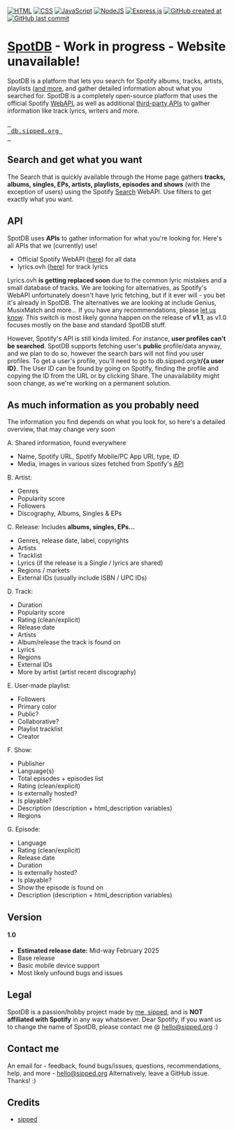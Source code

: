 [![HTML](https://img.shields.io/badge/HTML-%23E34F26.svg?logo=html5&logoColor=white)](#)
[![CSS](https://img.shields.io/badge/CSS-1572B6?logo=css3&logoColor=fff)](#)
[![JavaScript](https://img.shields.io/badge/JavaScript-F7DF1E?logo=javascript&logoColor=000)](#)
[![NodeJS](https://img.shields.io/badge/Node.js-6DA55F?logo=node.js&logoColor=white)](#)
[![Express.js](https://img.shields.io/badge/Express.js-%23404d59.svg?logo=express&logoColor=%2361DAFB)](#)
[![GitHub created at](https://img.shields.io/github/created-at/sippedaway/SpotDB)](#)
[![GitHub last commit](https://img.shields.io/github/last-commit/sippedaway/SpotDB)](#)

# [SpotDB](https://db.sipped.org/) - Work in progress - Website unavailable!
SpotDB is a platform that lets you search for Spotify albums, tracks, artists, playlists ([and more](#As-much-information-as-you-probably-need), and gather detailed information about what you searched for. SpotDB is a completely open-source platform that uses the official Spotify [WebAPI](https://developer.spotify.com/documentation/web-api/), as well as additional [third-party APIs](#API) to gather information like track lyrics, writers and more.

[<kbd> <br> db.sipped.org <br> </kbd>](https://db.sipped.org)

## Search and get what you want
The Search that is quickly available through the Home page gathers <b>tracks, albums, singles, EPs, artists, playlists, episodes and shows</b> (with the exception of users) using the Spotify [Search](https://developer.spotify.com/documentation/web-api/reference/search) WebAPI. Use filters to get exactly what you want.

## API
SpotDB uses **APIs** to gather information for what you're looking for. Here's all APIs that we (currently) use!
- Official Spotify WebAPI ([here](https://developer.spotify.com/documentation/web-api/)) for all data
- lyrics.ovh ([here](https://lyricsovh.docs.apiary.io/#)) for track lyrics

Lyrics.ovh **is getting replaced soon** due to the common lyric mistakes and a small database of tracks. We are looking for alternatives, as Spotify's WebAPI unfortunately doesn't have lyric fetching, but if it ever will - you bet it's already in SpotDB. The alternatives we are looking at include Genius, MusixMatch and more... If you have any recommendations, please [let us know](#Contact-me). This switch is most likely gonna happen on the release of **v1.1**, as v1.0 focuses mostly on the base and standard SpotDB stuff. 

However, Spotify's API is still kinda limited. For instance, **user profiles can't be searched**. SpotDB supports fetching user's **public** profile/data anyway, and we plan to do so, however the search bars will not find you user profiles. To get a user's profile, you'll need to go to db.sipped.org/**r/{a user ID}**. The User ID can be found by going on Spotify, finding the profile and copying the ID from the URL or by clicking Share. The unavailability might soon change, as we're working on a permanent solution.

## As much information as you probably need
The information you find depends on what you look for, so here's a detailed overview, that may change very soon

A. Shared information, found everywhere
- Name, Spotify URL, Spotify Mobile/PC App URI, type, ID
- Media, images in various sizes fetched from Spotify's [API](#API)

B. Artist:
- Genres
- Popularity score
- Followers
- Discography, Albums, Singles & EPs

C. Release:
Includes **albums, singles, EPs...**
- Genres, release date, label, copyrights
- Artists
- Tracklist
- Lyrics (if the release is a Single / lyrics are shared)
- Regions / markets
- External IDs (usually include ISBN / UPC IDs)

D. Track:
- Duration
- Popularity score
- Rating (clean/explicit)
- Release date
- Artists
- Album/release the track is found on
- Lyrics
- Regions
- External IDs
- More by artist (artist recent discography)

E. User-made playlist:
- Followers
- Primary color
- Public?
- Collaborative?
- Playlist tracklist
- Creator

F. Show:
- Publisher
- Language(s)
- Total episodes + episodes list
- Rating (clean/explicit)
- Is externally hosted?
- Is playable?
- Description (description + html_description variables)
- Regions

G. Episode:
- Language
- Rating (clean/explicit)
- Release date
- Duration
- Is externally hosted?
- Is playable?
- Show the episode is found on
- Description (description + html_description variables)

## Version
#### 1.0
- **Estimated release date:** Mid-way February 2025
- Base release
- Basic mobile device support
- Most likely unfound bugs and issues

## Legal
SpotDB is a passion/hobby project made by [me, sipped,](https://github.com/sippedaway) and is **NOT affiliated with Spotify** in any way whatsoever.
Dear Spotify, if you want us to change the name of SpotDB, please contact me @ hello@sipped.org :)

## Contact me
An email for - feedback, found bugs/issues, questions, recommendations, help, and more - hello@sipped.org
Alternatively, leave a GitHub issue. Thanks! :)

## Credits
- [sipped](https://github.com/sippedaway)
